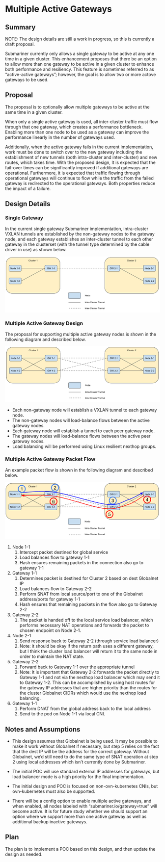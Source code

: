 # Multiple Active Gateways

## Summary

NOTE: The design details are still a work in progress, so this is currently a draft proposal.

Submariner currently only allows a single gateway to be active at any one time in a given cluster.
This enhancement proposes that there be an option to allow more than one gateway to be active in
a given cluster to enhance both performance and resiliency. This feature is sometimes referred to as
“active-active gateways”; however, the goal is to allow two or more actove gateways to be used.

## Proposal

The proposal is to optionally allow multiple gateways to be active at the same time in a given cluster.

When only a single active gateway is used, all inter-cluster traffic must flow through that one gateway,
which creates a performance bottleneck. Enabling more than one node to be used as a gateway can improve
the performance linearly in the number of gateways used.

Additionally, when the active gateway fails in the current implementation, work must be done to switch
over to the new gateway including the establishment of new tunnels (both intra-cluster and inter-cluster)
and new routes, which takes time. With the proposed design, It is expected that the fail-over times can
be significantly improved if additional gateways are operational. Furthermore, it is expected that
traffic flowing through operational gateways will continue to flow while the traffic from the failed
gateway is redirected to the operational gateways. Both properties reduce the impact of a failure.

## Design Details

### Single Gateway

In the current single gateway Submariner implementation, intra-cluster VXLAN tunnels are established by
the non-gateway nodes to the gateway node, and each gateway establishes an inter-cluster tunnel to each
other gateway in the clusterset (with the tunnel type determined by the cable driver in use) as shown
below.

![SingleGateway](./images/single-gateway.png)

### Multiple Active Gateway Design

The proposal for supporting multiple active gateway nodes is shown in the following diagram and described below.

![MultiGateway](./images/multi-gateway.png)

* Each non-gateway node will establish a VXLAN tunnel to each gateway node.
* The non-gateway nodes will load-balance flows between the active gateway nodes.
* Each gateway node will establish a tunnel to each peer gateway node.
* The gateway nodes will load-balance flows between the active peer gateway nodes.
* Load balancing will be performed using Linux resilient nexthop groups.

### Multiple Active Gateway Packet Flow

An example packet flow is shown in the following diagram and described below.

![MultiGateway](./images/multi-gateway-flow.png)

1. Node 1-1
    1. Intercept packet destined for global service
    2. Load balances flow to gateway 1-1
    3. Hash ensures remaining packets in the connection also go to gateway 1-1
2. Gateway 1-1
    1. Determines packet is destined for Cluster 2 based on dest Globalnet IP
    2. Load balances flow to Gateway 2-2
    3. Perform SNAT from local source/port to one of the Globalnet address/ports for gateway 1-1
    4. Hash ensures that remaining packets in the flow also go to Gateway 2-2
3. Gateway 2-2
    1. The packet is handed off to the local service load balancer, which performs necessary NAT
operations and forwards the packet to chosen endpoint on Node 2-1.
4. Node 2-1
    1. Send response back to Gateway 2-2 (through service load balancer)
    2. Note: it should be okay if the return path uses a different gateway, but I think the cluster
load balancer will return it to the same node in order to maintain the NAT state.
5. Gateway 2-2
    1. Forward back to Gateway 1-1 over the appropriate tunnel
    2. Note: It is important that Gateway 2-2 forwards the packet directly to Gateway 1-1 and not
via the nexthop load balancer which may send it to Gateway 1-2. This can be accomplished by using host
routes for the gateway IP addresses that are higher priority than the routes for the cluster Globalnet
CIDRs which would use the nexthop load balancing.
6. Gateway 1-1
    1. Perform DNAT from the global address back to the local address
    2. Send to the pod on Node 1-1 via local CNI.

## Notes and Assumptions

* This design assumes that Globalnet is being used. It may be possible to make it work without Globalnet if
necessary, but step 5 relies on the fact that the dest IP will be the address for the correct gateway.
Without Globalnet, we’d still need to do the same type of SNAT operation at step 2 using local addresses
which isn’t currently done by Submariner.

* The initial POC will use standard external IP addresses for gateways, but load balancer mode is
a high priority for the final implementation.

* The initial design and POC is focused on non-ovn-kubernetes CNIs, but ovn-kubernetes must also be supported.

* There will be a config option to enable multiple active gateways, and when enabled, all nodes labeled with
“submariner.io/gateway=true” will become active. It is for future study whether we should support an option
where we support more than one active gateway as well as additional backup inactive gateways.

## Plan

The plan is to implement a POC based on this design, and then update the design as needed.
